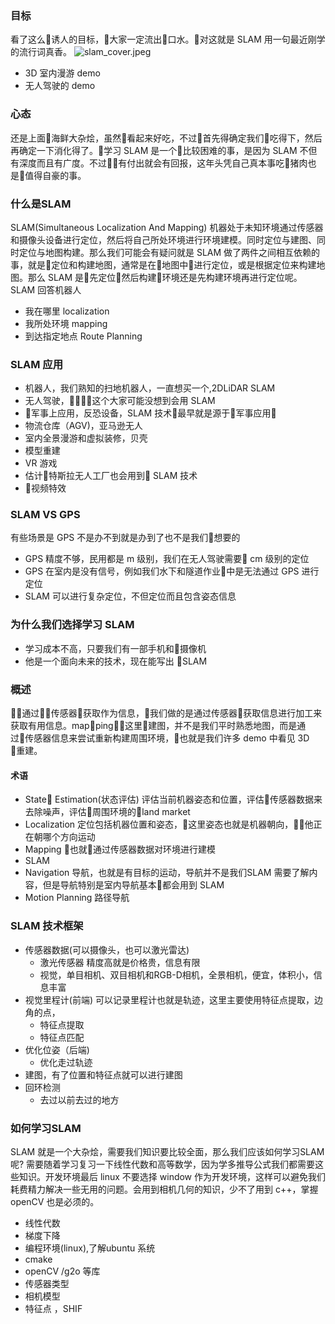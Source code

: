 ### 目标
看了这么诱人的目标，大家一定流出口水。对这就是 SLAM 用一句最近刚学的流行词真香。
![slam_cover.jpeg](https://upload-images.jianshu.io/upload_images/8207483-f9eaa1650ec4e314.jpeg?imageMogr2/auto-orient/strip%7CimageView2/2/w/1240)
- 3D 室内漫游 demo
- 无人驾驶的 demo
### 心态
还是上面海鲜大杂烩，虽然看起来好吃，不过首先得确定我们吃得下，然后再确定一下消化得了。学习 SLAM 是一个比较困难的事，是因为 SLAM 不但有深度而且有广度。不过有付出就会有回报，这年头凭自己真本事吃猪肉也是值得自豪的事。
### 什么是SLAM
SLAM(Simultaneous Localization And Mapping)
机器处于未知环境通过传感器和摄像头设备进行定位，然后将自己所处环境进行环境建模。同时定位与建图、同时定位与地图构建。那么我们可能会有疑问就是 SLAM 做了两件之间相互依赖的事，就是定位和构建地图，通常是在地图中进行定位，或是根据定位来构建地图。那么 SLAM 是先定位然后构建环境还是先构建环境再进行定位呢。
SLAM 回答机器人

- 我在哪里 localization
- 我所处环境 mapping
- 到达指定地点 Route Planning
### SLAM 应用
- 机器人，我们熟知的扫地机器人，一直想买一个,2DLiDAR SLAM
- 无人驾驶，这个大家可能没想到会用 SLAM
- 军事上应用，反恐设备，SLAM 技术最早就是源于军事应用
- 物流仓库（AGV)，亚马逊无人
- 室内全景漫游和虚拟装修，贝壳
- 模型重建
- VR 游戏
- 估计特斯拉无人工厂也会用到 SLAM 技术
- 视频特效


### SLAM VS GPS
有些场景是 GPS 不是办不到就是办到了也不是我们想要的
- GPS 精度不够，民用都是 m 级别，我们在无人驾驶需要 cm 级别的定位
- GPS 在室内是没有信号，例如我们水下和隧道作业中是无法通过 GPS 进行定位
- SLAM 可以进行复杂定位，不但定位而且包含姿态信息

### 为什么我们选择学习 SLAM
- 学习成本不高，只要我们有一部手机和摄像机
- 他是一个面向未来的技术，现在能写出 SLAM 

### 概述
通过传感器获取作为信息，我们做的是通过传感器获取信息进行加工来获取有用信息。mapping，这里建图，并不是我们平时熟悉地图，而是通过传感器信息来尝试重新构建周围环境，也就是我们许多 demo 中看见 3D 重建。
#### 术语
- State Estimation(状态评估)
评估当前机器姿态和位置，评估传感器数据来去除噪声，评估周围环境的land market
- Localization
定位包括机器位置和姿态，这里姿态也就是机器朝向，他正在朝哪个方向运动
- Mapping
也就通过传感器数据对环境进行建模
- SLAM
- Navigation
导航，也就是有目标的运动，导航并不是我们SLAM 需要了解内容，但是导航特别是室内导航基本都会用到 SLAM
- Motion Planning
路径导航

### SLAM 技术框架
- 传感器数据(可以摄像头，也可以激光雷达)
    - 激光传感器 精度高就是价格贵，信息有限
    - 视觉，单目相机、双目相机和RGB-D相机，全景相机，便宜，体积小，信息丰富 
- 视觉里程计(前端)
可以记录里程计也就是轨迹，这里主要使用特征点提取，边角的点，
    - 特征点提取
    - 特征点匹配
- 优化位姿（后端)
    - 优化走过轨迹
- 建图，有了位置和特征点就可以进行建图
- 回环检测
    - 去过以前去过的地方
### 如何学习SLAM
SLAM 就是一个大杂烩，需要我们知识要比较全面，那么我们应该如何学习SLAM 呢? 需要随着学习复习一下线性代数和高等数学，因为学多推导公式我们都需要这些知识。开发环境最后 linux 不要选择 window 作为开发环境，这样可以避免我们耗费精力解决一些无用的问题。会用到相机几何的知识，少不了用到 c++，掌握openCV 也是必须的。
- 线性代数
- 梯度下降
- 编程环境(linux),了解ubuntu 系统
- cmake
- openCV /g2o 等库
- 传感器类型
- 相机模型
- 特征点 ，SHIF 
